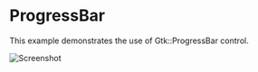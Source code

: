 # ProgressBar

This example demonstrates the use of Gtk::ProgressBar control.

![Screenshot](../../docs/PicturesProgressBar.png)
